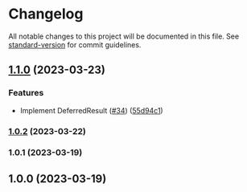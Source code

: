 # Changelog

All notable changes to this project will be documented in this file. See [standard-version](https://github.com/conventional-changelog/standard-version) for commit guidelines.

## [1.1.0](https://github.com/fp-toolkit/fp-toolkit/compare/v1.0.2...v1.1.0) (2023-03-23)


### Features

* Implement DeferredResult ([#34](https://github.com/fp-toolkit/fp-toolkit/issues/34)) ([55d94c1](https://github.com/fp-toolkit/fp-toolkit/commit/55d94c1c888267b8dc26fb25aad778434724fd09))

### [1.0.2](https://github.com/fp-toolkit/fp-toolkit/compare/v1.0.1...v1.0.2) (2023-03-22)

### 1.0.1 (2023-03-19)

## 1.0.0 (2023-03-19)
